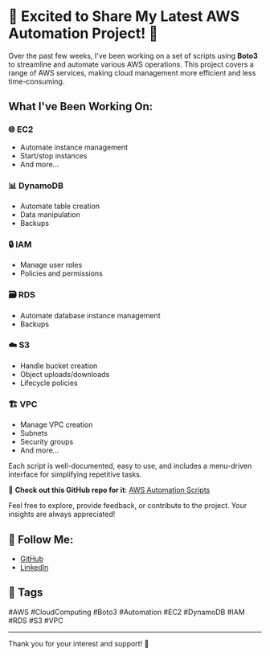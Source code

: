 # 🚀 Excited to Share My Latest AWS Automation Project! 🚀

Over the past few weeks, I've been working on a set of scripts using **Boto3** to streamline and automate various AWS operations. This project covers a range of AWS services, making cloud management more efficient and less time-consuming.

## What I've Been Working On:

### 🌐 EC2
- Automate instance management
- Start/stop instances
- And more...

### 📊 DynamoDB
- Automate table creation
- Data manipulation
- Backups

### 🔒 IAM
- Manage user roles
- Policies and permissions

### 🗃️ RDS
- Automate database instance management
- Backups

### ☁️ S3
- Handle bucket creation
- Object uploads/downloads
- Lifecycle policies

### 🏗️ VPC
- Manage VPC creation
- Subnets
- Security groups
- And more...

Each script is well-documented, easy to use, and includes a menu-driven interface for simplifying repetitive tasks.

🔗 **Check out this GitHub repo for it**: [AWS Automation Scripts](https://github.com/dipak-mohite/aws-automation-scripts/)

Feel free to explore, provide feedback, or contribute to the project. Your insights are always appreciated!

## 📢 Follow Me:
- [GitHub](https://github.com/dipak-mohite)
- [LinkedIn](https://www.linkedin.com/in/dipak-mohite/)

## 🚀 Tags
#AWS #CloudComputing #Boto3 #Automation #EC2 #DynamoDB #IAM #RDS #S3 #VPC

---

Thank you for your interest and support! 🌟
